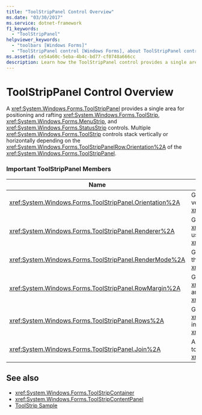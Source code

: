 ```yaml
---
title: "ToolStripPanel Control Overview"
ms.date: "03/30/2017"
ms.service: dotnet-framework
f1_keywords: 
  - "ToolStripPanel"
helpviewer_keywords: 
  - "toolbars [Windows Forms]"
  - "ToolStripPanel control [Windows Forms], about ToolStripPanel control"
ms.assetid: ce54a60c-5eba-4b4c-bd77-cf0748a666cc
description: Learn how the ToolStripPanel control provides a single area for positioning and rafting ToolStrip, MenuStrip, and StatusStrip controls.
---
```

# ToolStripPanel Control Overview

A <xref:System.Windows.Forms.ToolStripPanel> provides a single area for positioning and rafting <xref:System.Windows.Forms.ToolStrip>, <xref:System.Windows.Forms.MenuStrip>, and <xref:System.Windows.Forms.StatusStrip> controls. Multiple <xref:System.Windows.Forms.ToolStrip> controls stack vertically or horizontally depending on the <xref:System.Windows.Forms.ToolStripPanelRow.Orientation%2A> of the <xref:System.Windows.Forms.ToolStripPanel>.  
  
### Important ToolStripPanel Members  
  
|Name|Description|  
|----------|-----------------|  
|<xref:System.Windows.Forms.ToolStripPanel.Orientation%2A>|Gets or sets a value indicating the horizontal or vertical orientation of the <xref:System.Windows.Forms.ToolStripPanel>.|  
|<xref:System.Windows.Forms.ToolStripPanel.Renderer%2A>|Gets or sets a <xref:System.Windows.Forms.ToolStripRenderer> used to customize the appearance of a <xref:System.Windows.Forms.ToolStripPanel>.|  
|<xref:System.Windows.Forms.ToolStripPanel.RenderMode%2A>|Gets or sets the painting styles to be applied to the <xref:System.Windows.Forms.ToolStripPanel>.|  
|<xref:System.Windows.Forms.ToolStripPanel.RowMargin%2A>|Gets or sets the spacing, in pixels, between the <xref:System.Windows.Forms.ToolStripPanelRow> and the <xref:System.Windows.Forms.ToolStripPanel>.|  
|<xref:System.Windows.Forms.ToolStripPanel.Rows%2A>|Gets the <xref:System.Windows.Forms.ToolStripPanelRow> in this <xref:System.Windows.Forms.ToolStripPanel>.|  
|<xref:System.Windows.Forms.ToolStripPanel.Join%2A>|Adds a <xref:System.Windows.Forms.ToolStrip> to a <xref:System.Windows.Forms.ToolStripPanel>.|  
  
## See also

- <xref:System.Windows.Forms.ToolStripContainer>
- <xref:System.Windows.Forms.ToolStripContentPanel>
- [ToolStrip Sample](/previous-versions/visualstudio/visual-studio-2008/ms181005(v=vs.90))
